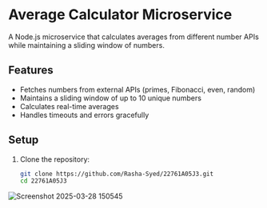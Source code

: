 
# Average Calculator Microservice

A Node.js microservice that calculates averages from different number APIs while maintaining a sliding window of numbers.

## Features

- Fetches numbers from external APIs (primes, Fibonacci, even, random)
- Maintains a sliding window of up to 10 unique numbers
- Calculates real-time averages
- Handles timeouts and errors gracefully

## Setup

1. Clone the repository:
   ```bash
   git clone https://github.com/Rasha-Syed/22761A05J3.git
   cd 22761A05J3

![Screenshot 2025-03-28 150545](https://github.com/user-attachments/assets/6fdbc8e0-2ca6-4a34-8c31-c6611dfa6409)

